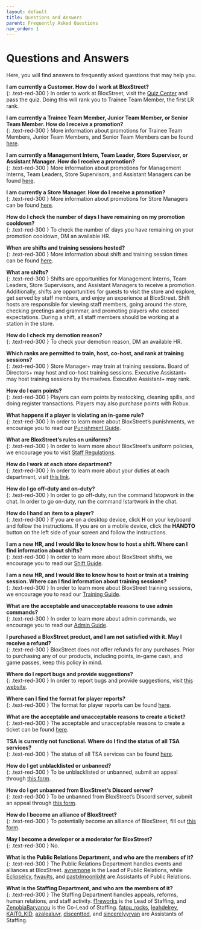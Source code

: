 ```yaml
---
layout: default
title: Questions and Answers
parent: Frequently Asked Questions
nav_order: 1
---
```


# Questions and Answers

Here, you will find answers to frequently asked questions that may help you.

**I am currently a Customer. How do I work at BloxStreet?**  
{: .text-red-300 }
In order to work at BloxStreet, visit the [Quiz Center](https://www.roblox.com/games/652098479/Quiz-Center) and pass the quiz. Doing this will rank you to Trainee Team Member, the first LR rank.

**I am currently a Trainee Team Member, Junior Team Member, or Senior Team Member. How do I receive a promotion?**  
{: .text-red-300 }
More information about promotions for Trainee Team Members, Junior Team Members, and Senior Team Members can be found [here](https://support.bloxstreet.store/staff-information/staff-promotions.html#trainee-team-member-senior-team-member).

**I am currently a Management Intern, Team Leader, Store Supervisor, or Assistant Manager. How do I receive a promotion?**  
{: .text-red-300 }
More information about promotions for Management Interns, Team Leaders, Store Supervisors, and Assistant Managers can be found [here](https://support.bloxstreet.store/staff-information/staff-promotions.html#management-intern-assistant-manager).

**I am currently a Store Manager. How do I receive a promotion?**  
{: .text-red-300 }
More information about promotions for Store Managers can be found [here](https://support.bloxstreet.store/staff-information/staff-promotions.html#store-manager-store-executive).

**How do I check the number of days I have remaining on my promotion cooldown?**  
{: .text-red-300 }
To check the number of days you have remaining on your promotion cooldown, DM an available HR.

**When are shifts and training sessions hosted?**  
{: .text-red-300 }
More information about shift and training session times can be found [here](https://support.bloxstreet.store/staff-information/shift-training-times.html).

**What are shifts?**  
{: .text-red-300 }
Shifts are opportunities for Management Interns, Team Leaders, Store Supervisors, and Assistant Managers to receive a promotion. Additionally, shifts are opportunities for guests to visit the store and explore, get served by staff members, and enjoy an experience at BloxStreet. Shift hosts are responsible for viewing staff members, going around the store, checking greetings and grammar, and promoting players who exceed expectations. During a shift, all staff members should be working at a station in the store.

**How do I check my demotion reason?**  
{: .text-red-300 }
To check your demotion reason, DM an available HR.

**Which ranks are permitted to train, host, co-host, and rank at training sessions?**  
{: .text-red-300 }
Store Manager+ may train at training sessions. Board of Directors+ may host and co-host training sessions. Executive Assistant+ may host training sessions by themselves. Executive Assistant+ may rank.

**How do I earn points?**  
{: .text-red-300 }
Players can earn points by restocking, cleaning spills, and doing register transactions. Players may also purchase points with Robux.

**What happens if a player is violating an in-game rule?**  
{: .text-red-300 }
In order to learn more about BloxStreet’s punishments, we encourage you to read our [Punishment Guide](https://support.bloxstreet.store/guides/punishment-guide.html).

**What are BloxStreet’s rules on uniforms?**  
{: .text-red-300 }
In order to learn more about BloxStreet’s uniform policies, we encourage you to visit [Staff Regulations](https://support.bloxstreet.store/staff-information/staff-regulations.html).

**How do I work at each store department?**  
{: .text-red-300 }
In order to learn more about your duties at each department, visit [this link](https://support.bloxstreet.store/staff-information/store-jobs.html#store-departments).

**How do I go off-duty and on-duty?**  
{: .text-red-300 }
In order to go off-duty, run the command !stopwork in the chat. In order to go on-duty, run the command !startwork in the chat.

**How do I hand an item to a player?**  
{: .text-red-300 }
If you are on a desktop device, click **H** on your keyboard and follow the instructions. If you are on a mobile device, click the **HANDTO** button on the left side of your screen and follow the instructions.

**I am a new HR, and I would like to know how to host a shift. Where can I find information about shifts?**  
{: .text-red-300 }
In order to learn more about BloxStreet shifts, we encourage you to read our [Shift Guide](https://support.bloxstreet.store/guides/shift-guide.html).

**I am a new HR, and I would like to know how to host or train at a training session. Where can I find information about training sessions?**  
{: .text-red-300 }
In order to learn more about BloxStreet training sessions, we encourage you to read our [Training Guide](https://support.bloxstreet.store/guides/training-guide.html).

**What are the acceptable and unacceptable reasons to use admin commands?**  
{: .text-red-300 }
In order to learn more about admin commands, we encourage you to read our [Admin Guide](https://support.bloxstreet.store/guides/admin-guide.html).

**I purchased a BloxStreet product, and I am not satisfied with it. May I receive a refund?**  
{: .text-red-300 }
BloxStreet does not offer refunds for any purchases. Prior to purchasing any of our products, including points, in-game cash, and game passes, keep this policy in mind.

**Where do I report bugs and provide suggestions?**  
{: .text-red-300 }
In order to report bugs and provide suggestions, visit [this website](https://feedback.bloxstreet.store/).

**Where can I find the format for player reports?**  
{: .text-red-300 }
The format for player reports can be found [here](https://support.bloxstreet.store/tickets/player-reports.html).

**What are the acceptable and unacceptable reasons to create a ticket?**  
{: .text-red-300 }
The acceptable and unacceptable reasons to create a ticket can be found [here](https://support.bloxstreet.store/tickets/ticket-reports.html).

**TSA is currently not functional. Where do I find the status of all TSA services?**  
{: .text-red-300 }
The status of all TSA services can be found [here](https://status.bloxstreet.store/).

**How do I get unblacklisted or unbanned?**  
{: .text-red-300 }
To be unblacklisted or unbanned, submit an appeal through [this form](https://bit.ly/blacklistbanappeals).

**How do I get unbanned from BloxStreet’s Discord server?**  
{: .text-red-300 }
To be unbanned from BloxStreet’s Discord server, submit an appeal through [this form](https://bit.ly/discordbanappeals).

**How do I become an alliance of BloxStreet?**  
{: .text-red-300 }
To potentially become an alliance of BloxStreet, fill out [this form](https://bit.ly/bloxstreetallianceapplication).

**May I become a developer or a moderator for BloxStreet?**  
{: .text-red-300 }
No.

**What is the Public Relations Department, and who are the members of it?**  
{: .text-red-300 }
The Public Relations Department handles events and alliances at BloxStreet. [avnemone](https://www.roblox.com/users/293019760/profile) is the Lead of Public Relations, while [EclipseIcy](https://www.roblox.com/users/1247632079/profile), [fwauIts](https://www.roblox.com/users/72553571/profile), and [pastxlmoonlixht](https://www.roblox.com/users/393587085/profile) are Assistants of Public Relations.

**What is the Staffing Department, and who are the members of it?**  
{: .text-red-300 }
The Staffing Department handles appeals, reforms, human relations, and staff activity. [f1reworks](https://www.roblox.com/users/842838904/profile) is the Lead of Staffing, and [ZenobiaBaryanou](https://www.roblox.com/users/218713997/profile) is the Co-Lead of Staffing. [fatou_rocks](https://www.roblox.com/users/350253773/profile), [Ieahdelrey](https://www.roblox.com/users/128130445/profile), [KAIT0_KlD](https://www.roblox.com/users/1992149839/profile), [azalealuvr](https://www.roblox.com/users/366227557/profile), [discentted](https://www.roblox.com/users/84690789/profile), and [sincerelyyryan](https://www.roblox.com/users/376897159/profile) are Assistants of Staffing.




